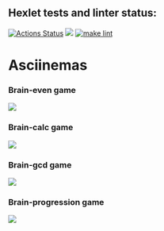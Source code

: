 ## Hexlet tests and linter status:
[![Actions Status](https://github.com/unInsomnia/backend-project-lvl1/workflows/hexlet-check/badge.svg)](https://github.com/unInsomnia/backend-project-lvl1/actions)
<a href="https://codeclimate.com/github/unInsomnia/backend-project-lvl1/maintainability"><img src="https://api.codeclimate.com/v1/badges/191820a66afdd965436a/maintainability" /></a>
[![make lint](https://github.com/unInsomnia/backend-project-lvl1/actions/workflows/makelint.yml/badge.svg)](https://github.com/unInsomnia/backend-project-lvl1/actions/workflows/makelint.yml)

# Asciinemas
### Brain-even game
<a href="https://asciinema.org/a/grNm5YmD43KuIzgQHYxUArp8m" target="_blank"><img src="https://asciinema.org/a/grNm5YmD43KuIzgQHYxUArp8m.svg" /></a>
### Brain-calc game
<a href="https://asciinema.org/a/UqyokxyUFINpODRAKmZCbtt44" target="_blank"><img src="https://asciinema.org/a/UqyokxyUFINpODRAKmZCbtt44.svg" /></a>
### Brain-gcd game
<a href="https://asciinema.org/a/jioYGZzMC49MVjcpVbRpdEwx3" target="_blank"><img src="https://asciinema.org/a/jioYGZzMC49MVjcpVbRpdEwx3.svg" /></a>
### Brain-progression game
<a href="https://asciinema.org/a/r1VPT5wESceJXq8kFe2QlRY8X" target="_blank"><img src="https://asciinema.org/a/r1VPT5wESceJXq8kFe2QlRY8X.svg" /></a>